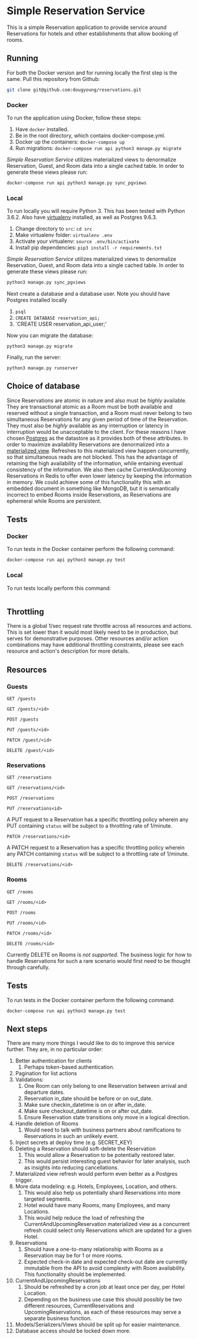 # Simple Reservation Service

This is a simple Reservation application to provide service around Reservations for hotels and other establishments that
allow booking of rooms.

## Running

For both the Docker version and for running locally the first step is the same. Pull this repository from Github:

```bash
git clone git@github.com:dougyoung/reservations.git
```

### Docker

To run the application using Docker, follow these steps:

1. Have `docker` installed.
2. Be in the root directory, which contains docker-compose.yml.
3. Docker up the containers: `docker-compose up`
4. Run migrations: `docker-compose run api python3 manage.py migrate`

_Simple Reservation Service_ utilizes materialized views to denormalize Reservation, Guest, and Room data into a single
cached table. In order to generate these views please run:

```bash
docker-compose run api python3 manage.py sync_pgviews
```

### Local

To run locally you will require Python 3. This has been tested with Python 3.6.2. Also have [virtualenv](https://virtualenv.pypa.io/en/stable/installation)
installed, as well as Postgres 9.6.3.

1. Change directory to `src`: `cd src`
2. Make virtualenv folder: `virtualenv .env`
3. Activate your virtualenv: `source .env/bin/activate`
4. Install pip dependencies: `pip3 install -r requirements.txt`

_Simple Reservation Service_ utilizes materialized views to denormalize Reservation, Guest, and Room data into a single
cached table. In order to generate these views please run:

```bash
python3 manage.py sync_pgviews
```

Next create a database and a database user. Note you should have Postgres installed locally 

1. `psql`
2. `CREATE DATABASE reservation_api;`
3. `CREATE USER reservation_api_user;'

Now you can migrate the database:

```
python3 manage.py migrate
```

Finally, run the server:

```
python3 manage.py runserver
```

## Choice of database

Since Reservations are atomic in nature and also must be _highly_ available. They are transactional atomic as a 
Room must be both available and reserved without a single transaction, and a Room must never belong to two
simultaneous Reservations for any given period of time of the Reservation. They must also be _highly_
available as any interruption or latency in interruption would be unacceptable to the client. For these
reasons I have chosen [Postgres](https://www.postgresql.org/) as the datastore as it provides both of these attributes. In order to 
maximize availability Reservations are denormalized into a [materialized view](https://www.postgresql.org/docs/9.3/static/sql-creatematerializedview.html).
Refreshes to this materialized view happen concurrently, so that simultaneous reads are not blocked. This
has the advantage of retaining the high availability of the information, while entaining eventual consistency
of the information. We also then cache CurrentAndUpcoming Reservations in Redis to offer even lower latency
by keeping the information in memory. We could achieve some of this functionality this with an embedded
document in something like MongoDB, but it is semantically incorrect to embed Rooms inside Reservations, as
Reservations are ephemeral while Rooms are persistent.

## Tests

### Docker

To run tests in the Docker container perform the following command:

```bash
docker-compose run api python3 manage.py test
```

### Local

To run tests locally perform this command:

```bash

```

## Throttling

There is a global 1/sec request rate throttle across all resources and actions. This is set lower than it would most
likely need to be in production, but serves for demonstrative purposes. Other resources and/or action combinations may
have additional throttling constraints, please see each resource and action's description for more details.

## Resources

### Guests

`GET /guests`

`GET /guests/<id>`

`POST /guests`

`PUT /guests/<id>`

`PATCH /guest/<id>`

`DELETE /guest/<id>`

### Reservations

`GET /reservations`

`GET /reservations/<id>`

`POST /reservations`

`PUT /reservations<id>`

A PUT request to a Reservation has a specific throttling policy wherein any PUT containing `status` will be subject
to a throttling rate of 1/minute.

`PATCH /reservations/<id>`

A PATCH request to a Reservation has a specific throttling policy wherein any PATCH containing `status` will be subject
to a throttling rate of 1/minute.

`DELETE /reservations/<id>`

### Rooms

`GET /rooms`

`GET /rooms/<id>`

`POST /rooms`

`PUT /rooms/<id>`

`PATCH /rooms/<id>`

`DELETE /rooms/<id>`

Currently DELETE on Rooms is *not supported*. The business logic for how to handle Reservations for such a rare scenario
would first need to be thought through carefully.

## Tests

To run tests in the Docker container perform the following command:

```
docker-compose run api python3 manage.py test
```

## Next steps

There are many more things I would like to do to improve this service further. They are, in no particular order:

1. Better authentication for clients
    1. Perhaps token-based authentication.
2. Pagination for list actions
3. Validations:
    1. One Room can only belong to one Reservation between arrival and departure dates.
    2. Reservation in_date should be before or on out_date.
    3. Make sure checkin_datetime is on or after in_date.
    4. Make sure checkout_datetime is on or after out_date.
    5. Ensure Reservation state transitions only move in a logical direction.
4. Handle deletion of Rooms
    1. Would need to talk with business partners about ramifications to Reservations in such an unlikely event.
5. Inject secrets at deploy time (e.g. SECRET_KEY)
6. Deleting a Reservation should soft-delete the Reservation
    1. This would allow a Reservation to be potentially restored later.
    2. This would persist interesting guest behavior for later analysis, such as insights into reducing cancellations.
7. Materialized view refresh would perform even better as a Postgres trigger.
8. More data modeling: e.g. Hotels, Employees, Location, and others.
    1. This would also help us potentially shard Reservations into more targeted segments.
    2. Hotel would have many Rooms, many Employees, and many Locations.
    3. This would help reduce the load of refreshing the CurrentAndUpcomingReservation materialized view as a concurrent refresh
       could select only Reservations which are updated for a given Hotel.
9. Reservations
    1. Should have a one-to-many relationship with Rooms as a Reservation may be for 1 or more rooms.
    2. Expected check-in date and expected check-out date are currently immutable from the API to avoid complexity 
       with Room availability. This functionality should be implemented.
10. CurrentAndUpcomingReservations
    1. Should be refreshed by a cron job at least once per day, per Hotel Location.
    2. Depending on the business use case this should possibly be two different resources, CurrentReservations and
       UpcomingReservations, as each of these resources may serve a separate business function.
11. Models/Serializers/Views should be split up for easier maintenance.
12. Database access should be locked down more.
